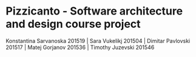 # Pizzicanto - Software architecture and design course project
 Konstantina Sarvanoska 201519 |
 Sara Vukelikj 201504 |
 Dimitar Pavlovski 201517 |
 Matej Gorjanov 201536 |
 Timothy Juzevski 201546

 

